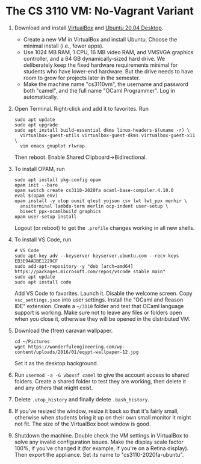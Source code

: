 # The CS 3110 VM: No-Vagrant Variant

1. Download and install [VirtualBox][] and [Ubuntu 20.04 Desktop][ubuntu]. 
   - Create a new VM in VirtualBox and install Ubuntu. Choose the minimal
     install (i.e., fewer apps).
   - Use 1024 MB RAM, 1 CPU, 16 MB video RAM, and VMSVGA graphics controller,
     and a 64 GB dynamically-sized hard drive. We deliberately keep the
     fixed hardware requirements minimal for students who have lower-end
     hardware. But the drive needs to have room to grow for projects later
     in the semester.
   - Make the machine name "cs3110vm", the username and password both "camel",
     and the full name "OCaml Programmer". Log in automatically.

2. Open Terminal. Right-click and add it to favorites. Run
   ```
   sudo apt update
   sudo apt upgrade
   sudo apt install build-essential dkms linux-headers-$(uname -r) \
     virtualbox-guest-utils virtualbox-guest-dkms virtualbox-guest-x11 \
     vim emacs gnuplot rlwrap
   ```
   Then reboot.  Enable Shared Clipboard->Bidirectional.
   
3. To install OPAM, run
   ```
   sudo apt install pkg-config opam
   opam init --bare
   opam switch create cs3110-2020fa ocaml-base-compiler.4.10.0
   eval $(opam env)
   opam install -y utop ounit qtest yojson csv lwt lwt_ppx menhir \
     ansiterminal lambda-term merlin ocp-indent user-setup \
     bisect_ppx-ocamlbuild graphics
   opam user-setup install
   ```
   Logout (or reboot) to get the `.profile` changes working in all new shells.

4. To install VS Code, run
   ```
   # VS Code
   sudo apt-key adv --keyserver keyserver.ubuntu.com --recv-keys EB3E94ADBE1229CF
   sudo add-apt-repository -y "deb [arch=amd64] https://packages.microsoft.com/repos/vscode stable main"
   sudo apt update
   sudo apt install code   
   ```
   Add VS Code to favorites. Launch it. Disable the welcome screen. Copy
   `vsc_settings.json` into user settings. Install the "OCaml and Reason IDE"
   extension. Create a `~/3110` folder and test that OCaml language support is
   working. Make sure not to leave any files or folders open when you close it,
   otherwise they will be opened in the distributed VM.

5. Download the (free) caravan wallpaper.
   ```
   cd ~/Pictures
   wget https://wonderfulengineering.com/wp-content/uploads/2016/01/eqypt-wallpaper-12.jpg
   ```
   Set it as the desktop background.

6. Run `usermod -a -G vboxsf camel` to give the account access to shared 
   folders. Create a shared folder to test they are working, then delete it
   and any others that might exist.

7. Delete `.utop_history` and finally delete `.bash_history`.

8. If you've resized the window, resize it back so that it's fairly small,
   otherwise when students bring it up on their own small monitor it might not
   fit. The size of the VirtualBox boot window is good.

9. Shutdown the machine. Double check the VM settings in VirtualBox to solve any
   invalid configuration issues. Make the display scale factor 100%, if you've
   changed it (for example, if you're on a Retina display). Then export the
   appliance. Set its name to "cs3110-2020fa-ubuntu".

[VirtualBox]: https://www.virtualbox.org/wiki/Downloads
[ubuntu]: https://releases.ubuntu.com/20.04/
[caravan]: https://wonderfulengineering.com/wp-content/uploads/2016/01/eqypt-wallpaper-12.jpg

